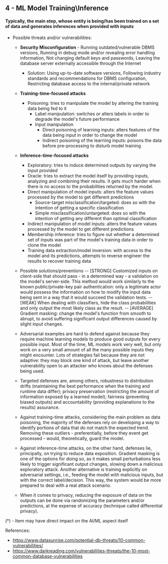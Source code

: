 ## 4 - ML Model Training\Inference
#### Typically, the main step, whose entity is being/has been trained on a set of data and generates inferences when provided with inputs

- Possible threats and/or vulnerabilities:

	- **Security Misconfiguration** - Running outdated/vulnerable DBMS versions, Running in debug mode and/or revealing error handling information, Not changing default keys and passwords, Leaving the database server externally accessible through the Internet
		- Solution: Using up-to-date software versions, Following industry standards and recommendations for DBMS configuration, Restricting database access to the internal/private network

	- **Training-time-focused attacks**
		- Poisoning: tries to manipulate the model by altering the training data being fed to it
			- Label manipulation: switches or alters labels in order to degrade the model's future performance
			- Input manipulation
				- Direct poisoning of learning inputs: alters features of the data being input in order to change the model
				- Indirect poisoning of the learning inputs: poisons the data before pre-processing to disturb model training

	- **Inference-time-focused attacks**
		- Exploratory: tries to induce determined outputs by varying the input provided
		- Oracle: tries to extract the model itself by providing inputs, analyzing and combining their results. It gets much harder when there is no access to the probabilities returned by the model.
		- Direct manipulation of model inputs: alters the feature values processed by the model to get different predictions
			- Source-target misclassification/targeted: does so with the intention of getting a specific classification
			- Simple misclassification/untargeted: does so with the intention of getting any different than optimal classification
		- Indirect manipulation of model inputs: alters the feature values processed by the model to get different predictions
		- Membership inference: tries to figure out whether a determined set of inputs was part of the model's training data in order to clone the model
		- Training data extraction/model inversion: with access to the model and its predictions, attempts to reverse engineer the results to recover training data

	- Possible solutions/preventions
	-- [STRONG] Customized inputs on client-side that should pass - in a determined way - a validation on the model's server-side. This method would work similarly to the known public/private-key pair authentication: only a legitimate actor would possess the information on how to modify the input data being sent in a way that it would succeed the validation tests.
	-- [WEAK] When dealing with classifiers, hide the class probabilities and only output the most likely class as the result.
	-- [AVERAGE] Gradient masking: change the model's function from smooth to abrupt, to avoid suffering significant output differences caused by slight input changes.
	
	- Adversarial examples are hard to defend against because they require machine learning models to produce good outputs for every possible input. Most of the time, ML models work very well, but only work on a very small amount of all the many possible inputs they might encounter. Lots of strategies fail because they are not adaptive: they may block one kind of attack, but leave another vulnerability open to an attacker who knows about the defenses being used.
	- Targeted defenses are, among others, robustness to distribution drifts (maintaining the best performance when the training and runtime data differ); privacy preservation (restricting the amount of information exposed by a learned model); fairness (preventing biased outputs) and accountability (providing explanations to the results) assurance.
	- Against training-time attacks, considering the main problem as data poisoning, the majority of the defenses rely on developing a way to identify portions of data that do not match the expected trend. Removing these outliers - preferentially, before they event get processed - would, theoretically, guard the model.
	- Against inference-time attacks, on the other hand, defenses lie, principally, on trying to reduce data exposition. Gradient masking is one of the options for doing so, as it makes small perturbations less likely to trigger significant output changes, slowing down a malicious exploratory attack. Another alternative is training explicitly on adversarial settings, i.e., feeding the model with malicious inputs, but with the correct label/decision. This way, the system would be more prepared to deal with a real attack scenario.
	- When it comes to privacy, reducing the exposure of data on the outputs can be done via randomizing the parameters and/or predictions, at the expense of accuracy (technique called differential privacy).

(\*) - Item may have direct impact on the AI/ML aspect itself

References:

- https://www.datasunrise.com/potential-db-threats/10-common-vulnerabilities/
- https://www.darkreading.com/vulnerabilities-threats/the-10-most-common-database-vulnerabilities
